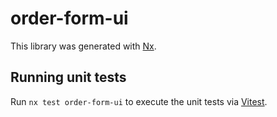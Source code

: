 # order-form-ui

This library was generated with [Nx](https://nx.dev).

## Running unit tests

Run `nx test order-form-ui` to execute the unit tests via [Vitest](https://vitest.dev/).
